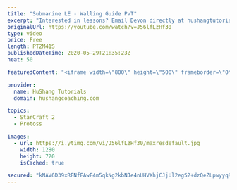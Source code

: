 ```yaml
---
title: "Submarine LE - Walling Guide PvT"
excerpt: "Interested in lessons? Email Devon directly at hushangtutorials@outlook.com ------------------------------------------------------------------------------------------------------- Want to support HuShang Tutorials directly? Patreon is a website where you can contribute a monthly donation that will help"
originalUrl: https://youtube.com/watch?v=J56lfLzHf30
type: video
price: Free
length: PT2M41S
publishedDateTime: 2020-05-29T21:35:23Z
heat: 50

featuredContent: "<iframe width=\"800\" height=\"500\" frameborder=\"0\" src=\"https://www.youtube.com/embed/J56lfLzHf30\" allow=\"accelerometer; autoplay; encrypted-media; gyroscope; picture-in-picture\" allowfullscreen></iframe>"

provider:
  name: HuShang Tutorials
  domain: hushangcoaching.com

topics:
  - StarCraft 2
  - Protoss

images:
  - url: https://i.ytimg.com/vi/J56lfLzHf30/maxresdefault.jpg
    width: 1280
    height: 720
    isCached: true

secured: "kNAV6D39xRFNfFAwF4m5qkNg2kbNJe4nUHVXhjCJjUl2egS2+dzQeZLpwyyq9X+6mp3HdWSX+5v6PC+ACQ7+KjSNExu0nI9498vVROYn+1kEL3W/z7v379t/IWBKwri55qYcl4kjO88DewWJOU6RacNbp27KJi/HYYgdzi1xoV3npADeNWnoVtZ9xBqjshiqs9Q0a4Rfe7yQ603dwGdI0ATuEjkH7gRxKFt4qnAmDljPfjwNbQxema1PvkQEj57e+sP+Gor7TxDuebtWo1PhRzEtUH85w6tQ7Jn9TymL+8ZLcfsh/tS43THS2d5qFE7nTPyKcjlBGZ7mnHipAwZVoLnIiwO5OYnoU7apHx14euVT/QqqajzAGFEccYwZNYdTxxSUfOWL22XT2EQBFk2IK0VSWdJOkaYwWX8IfHAUGOs=;1KYK0rvEK00XAUUaphrbvw=="
---
```



